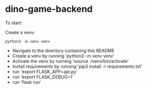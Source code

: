 # dino-game-backend

To start:

Create a venv:
```
python3 -m venv venv
```



- Navigate to the directory containing this README
- Create a venv by running 'python3 -m venv venv'
- Activate the venv by running 'source ./venv/bin/activate'
- Install requirements by running 'pip3 install -r requirements.txt'
- run 'export FLASK_APP=api.py'
- run 'export FLASK_DEBUG=1'
- run 'flask run'
